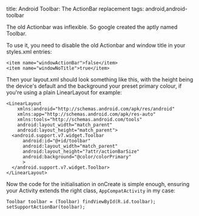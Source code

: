 title: Android Toolbar: The ActionBar replacement
tags: android,android-toolbar

The old Actionbar was inflexible. So google created the aptly named Toolbar.

To use it, you need to disable the old Actionbar and window title in your styles.xml entries:

    <item name="windowActionBar">false</item>
    <item name="windowNoTitle">true</item>
    
Then your layout.xml should look something like this, with the height being the device's default and the background your preset primary colour, if you're using a plain LinearLayout for example:

    <LinearLayout
        xmlns:android="http://schemas.android.com/apk/res/android"
        xmlns:app="http://schemas.android.com/apk/res-auto"
        xmlns:tools="http://schemas.android.com/tools"
        android:layout_width="match_parent"
        android:layout_height="match_parent">
      <android.support.v7.widget.Toolbar
          android:id="@+id/toolbar"
          android:layout_width="match_parent"
          android:layout_height="?attr/actionBarSize"
          android:background="@color/colorPrimary"
          >
      </android.support.v7.widget.Toolbar>
    </LinearLayout>

Now the code for the initialisation in onCreate is simple enough, ensuring your Activity extends the right class, `AppCompatActivity` in my case:

    Toolbar toolbar = (Toolbar) findViewById(R.id.toolbar);
    setSupportActionBar(toolbar);
